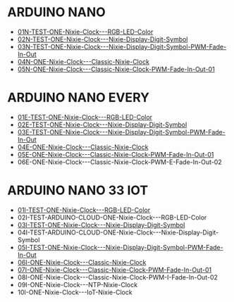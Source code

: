 # ARDUINO NANO
- <a target="_blank" href="https://github.com/marcinsaj/ONE-Nixie-Clock/blob/main/examples/arduino-nano/01N-TEST-ONE-Nixie-Clock---RGB-LED-Color.ino">01N-TEST-ONE-Nixie-Clock---RGB-LED-Color</a>
- <a target="_blank" href="https://github.com/marcinsaj/ONE-Nixie-Clock/blob/main/examples/arduino-nano/02N-TEST-ONE-Nixie-Clock---Nixie-Display-Digit-Symbol.ino">02N-TEST-ONE-Nixie-Clock---Nixie-Display-Digit-Symbol</a>
- <a target="_blank" href="https://github.com/marcinsaj/ONE-Nixie-Clock/blob/main/examples/arduino-nano/03N-TEST-ONE-Nixie-Clock---Nixie-Display-Digit-Symbol-PWM-Fade-In-Out.ino">03N-TEST-ONE-Nixie-Clock---Nixie-Display-Digit-Symbol-PWM-Fade-In-Out</a>
- <a target="_blank" href="https://github.com/marcinsaj/ONE-Nixie-Clock/blob/main/examples/arduino-nano/04N-ONE-Nixie-Clock---Classic-Nixie-Clock.ino">04N-ONE-Nixie-Clock---Classic-Nixie-Clock</a>
- <a target="_blank" href="https://github.com/marcinsaj/ONE-Nixie-Clock/blob/main/examples/arduino-nano/05N-ONE-Nixie-Clock---Classic-Nixie-Clock-PWM-Fade-In-Out-01.ino">05N-ONE-Nixie-Clock---Classic-Nixie-Clock-PWM-Fade-In-Out-01</a>

# ARDUINO NANO EVERY
- <a target="_blank" href="https://github.com/marcinsaj/ONE-Nixie-Clock/blob/main/examples/arduino-nano-every/01E-TEST-ONE-Nixie-Clock---RGB-LED-Color.ino">01E-TEST-ONE-Nixie-Clock---RGB-LED-Color</a>
- <a target="_blank" href="https://github.com/marcinsaj/ONE-Nixie-Clock/blob/main/examples/arduino-nano-every/02E-TEST-ONE-Nixie-Clock---Nixie-Display-Digit-Symbol.ino">02E-TEST-ONE-Nixie-Clock---Nixie-Display-Digit-Symbol</a>
- <a target="_blank" href="https://github.com/marcinsaj/ONE-Nixie-Clock/blob/main/examples/arduino-nano-every/03E-TEST-ONE-Nixie-Clock---Nixie-Display-Digit-Symbol-PWM-Fade-In-Out.ino">03E-TEST-ONE-Nixie-Clock---Nixie-Display-Digit-Symbol-PWM-Fade-In-Out</a>
- <a target="_blank" href="https://github.com/marcinsaj/ONE-Nixie-Clock/blob/main/examples/arduino-nano-every/04E-ONE-Nixie-Clock---Classic-Nixie-Clock.ino">04E-ONE-Nixie-Clock---Classic-Nixie-Clock</a>
- <a target="_blank" href="https://github.com/marcinsaj/ONE-Nixie-Clock/blob/main/examples/arduino-nano-every/05E-ONE-Nixie-Clock---Classic-Nixie-Clock-PWM-Fade-In-Out-01.ino">05E-ONE-Nixie-Clock---Classic-Nixie-Clock-PWM-Fade-In-Out-01</a>
- 06E-ONE-Nixie-Clock---Classic-Nixie-Clock-PWM-E-Fade-In-Out-02

# ARDUINO NANO 33 IOT
- <a target="_blank" href="https://github.com/marcinsaj/ONE-Nixie-Clock/blob/main/examples/arduino-nano-33-iot/01I-TEST-ONE-Nixie-Clock---RGB-LED-Color.ino">01I-TEST-ONE-Nixie-Clock---RGB-LED-Color</a>
- 02I-TEST-ARDUINO-CLOUD-ONE-Nixie-Clock---RGB-LED-Color
- <a target="_blank" href="https://github.com/marcinsaj/ONE-Nixie-Clock/blob/main/examples/arduino-nano-33-iot/03I-TEST-ONE-Nixie-Clock---Nixie-Display-Digit-Symbol.ino">03I-TEST-ONE-Nixie-Clock---Nixie-Display-Digit-Symbol</a>
- 04I-TEST-ARDUINO-CLOUD-ONE-Nixie-Clock---Nixie-Display-Digit-Symbol
- <a target="_blank" href="https://github.com/marcinsaj/ONE-Nixie-Clock/blob/main/examples/arduino-nano-33-iot/05I-TEST-ONE-Nixie-Clock---Nixie-Display-Digit-Symbol-PWM-Fade-In-Out.ino">05I-TEST-ONE-Nixie-Clock---Nixie-Display-Digit-Symbol-PWM-Fade-In-Out</a>
- <a target="_blank" href="https://github.com/marcinsaj/ONE-Nixie-Clock/blob/main/examples/arduino-nano-33-iot/06I-ONE-Nixie-Clock---Classic-Nixie-Clock.ino">06I-ONE-Nixie-Clock---Classic-Nixie-Clock</a>
- <a target="_blank" href="https://github.com/marcinsaj/ONE-Nixie-Clock/blob/main/examples/arduino-nano-33-iot/07I-ONE-Nixie-Clock---Classic-Nixie-Clock-PWM-Fade-In-Out-01.ino">07I-ONE-Nixie-Clock---Classic-Nixie-Clock-PWM-Fade-In-Out-01</a>
- 08I-ONE-Nixie-Clock---Classic-Nixie-Clock-PWM-I-Fade-In-Out-02
- 09I-ONE-Nixie-Clock---NTP-Nixie-Clock 
- 10I-ONE-Nixie-Clock---IoT-Nixie-Clock
